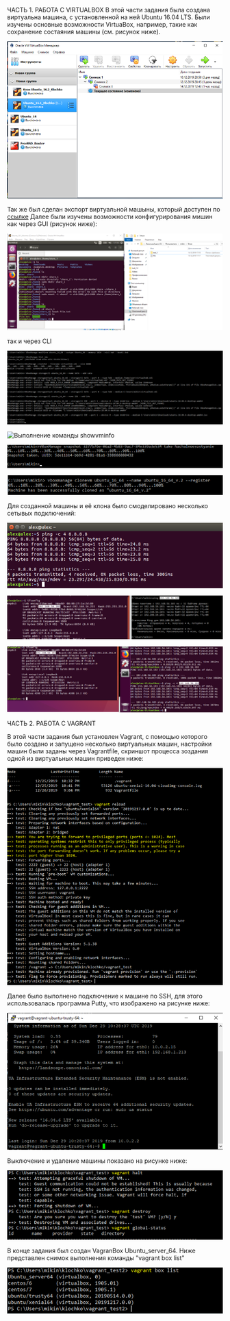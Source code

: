﻿ЧАСТЬ 1. РАБОТА С VIRTUALBOX
В этой части задания была создана виртуальна машина, с установленной на ней Ubuntu 16.04 LTS.
Были изучены основные возможности VirtuaBox, например, такие как сохранение состаяния машины (см. рисунок ниже).

![Состояние машины](https://github.com/alexanderklochko/Kharkiv_DevOps_ext_2020Q1/raw/master/task_2.2/im/State_machine.png)

Так же был сделан экспорт виртуальной машыны, который доступен по [ссылке](https://drive.google.com/open?id=1B7vSY7Y920tuRLvOuLXKNYd_4uIFH7m_)
Далее были изучены возможности конфигурирования мишин как через GUI (рисунок ниже):

![Состояние машины](https://github.com/alexanderklochko/Kharkiv_DevOps_ext_2020Q1/raw/master/task_2.2/im/share.png)

так и через CLI

![Создание виртуальной машины](https://github.com/alexanderklochko/Kharkiv_DevOps_ext_2020Q1/raw/master/task_2.2/im/CreateVM.png)

![Выполнение команды showvminfo](https://github.com/alexanderklochko/Kharkiv_DevOps_ext_2020Q1/raw/master/task_2.2/im/showvminfohowvminfo.png)

![Выполнение команды snapshot](https://github.com/alexanderklochko/Kharkiv_DevOps_ext_2020Q1/raw/master/task_2.2/im/take_a_snapshot.png)

![Клонирование машины](https://github.com/alexanderklochko/Kharkiv_DevOps_ext_2020Q1/raw/master/task_2.2/im/createclone.png)

Для созданной машины и её клона было смоделировано несколько сетывых подключений:

![Подключение ВМ к Интернет](https://github.com/alexanderklochko/Kharkiv_DevOps_ext_2020Q1/raw/master/task_2.2/im/VM_1-Internet.png)

![Соединение гостевой и готовых машин](https://github.com/alexanderklochko/Kharkiv_DevOps_ext_2020Q1/raw/master/task_2.2/im/VM_1-Internet-host.png)

![Соединение двух ВМ](https://github.com/alexanderklochko/Kharkiv_DevOps_ext_2020Q1/raw/master/task_2.2/im/VM_1-VM_2.png)

ЧАСТЬ 2. РАБОТА С VAGRANT

В этой части задания был установлен Vagrant, с помощью которого было создано и запущено несколько виртуальных машин, настройки машин были заданы через Vagrantfile, 
скриншот процесса зоздания одной из виртуальных машин приведен ниже:

![Процесс создания виртуальной машмны](https://github.com/alexanderklochko/Kharkiv_DevOps_ext_2020Q1/raw/master/task_2.2/im/working_with_vagrantfile.png)

Далее было выполнено подключение к машине по SSH, для этого использовалась программа Putty, что изображено на рисунке ниже:

![SSH подключение](https://github.com/alexanderklochko/Kharkiv_DevOps_ext_2020Q1/raw/master/task_2.2/im/Connect_vis_SSH.png)

Выключение и удаление машины показано на рисунке ниже:

![Выполнение команд "halt" и "destroy"](https://github.com/alexanderklochko/Kharkiv_DevOps_ext_2020Q1/raw/master/task_2.2/im/halt_and_destroi.png)

В конце задания был создан VagranBox Ubuntu_server_64. Ниже представлен снимок выполнения команды "vagrant box list"

![Список доступных боксов](https://github.com/alexanderklochko/Kharkiv_DevOps_ext_2020Q1/raw/master/task_2.2/im/create_a_box.png)
